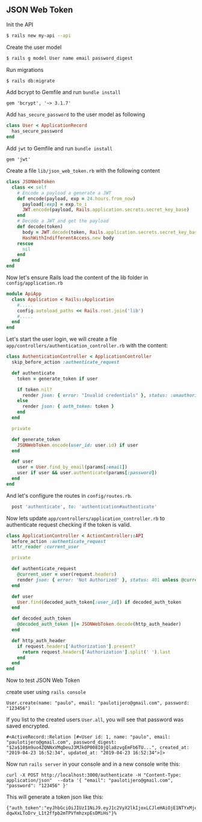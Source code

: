 ## JSON Web Token

Init the API

```bash
$ rails new my-api --api
```

Create the user model

```bash
$ rails g model User name email password_digest
```

Run migrations

```bash
$ rails db:migrate
```

Add bcrypt to Gemfile and run `bundle install`

```Gemfile
gem 'bcrypt', '~> 3.1.7'
```

Add `has_secure_password` to the user model as following

```ruby
class User < ApplicationRecord
  has_secure_password
end
```

Add `jwt` to Gemfile and run `bundle install`

```Gemfile
gem 'jwt'
```

Create a file `lib/json_web_token.rb` with the following content

```ruby
class JSONWebToken
  class << self
    # Encode a payload a generate a JWT
    def encode(payload, exp = 24.hours.from_now)
      payload[:exp] = exp.to_i
      JWT.encode(payload, Rails.application.secrets.secret_key_base)
    end
    # Decode a JWT and get the payload
    def decode(token)
      body = JWT.decode(token, Rails.application.secrets.secret_key_base)[0]
      HashWithIndifferentAccess.new body
    rescue
      nil
    end
  end
end
```

Now let's ensure Rails load the content of the lib folder in `config/application.rb`

```ruby
module ApiApp
  class Application < Rails::Application
    #.....
    config.autoload_paths << Rails.root.join('lib')
    #.....
  end
end
```

Let's start the user login, we will create a file `app/controllers/authentication_controller.rb` with the content:

```ruby
class AuthenticationController < ApplicationController
  skip_before_action :authenticate_request

  def authenticate
    token = generate_token if user

    if token.nil?
      render json: { error: "Invalid credentials" }, status: :unauthorized
    else
      render json: { auth_token: token }
    end
  end

  private

  def generate_token
    JSONWebToken.encode(user_id: user.id) if user
  end

  def user
    user = User.find_by_email(params[:email])
    user if user && user.authenticate(params[:password])
  end
end
```

And let's configure the routes in `config/routes.rb`.

```ruby
  post 'authenticate', to: 'authentication#authenticate'
```

Now lets update `app/controllers/application_controller.rb` to authenticate request checking if the token is valid.

```ruby
class ApplicationController < ActionController::API
  before_action :authenticate_request
  attr_reader :current_user

  private

  def authenticate_request
    @current_user = user(request.headers)
    render json: { error: 'Not Authorized' }, status: 401 unless @current_user
  end

  def user
    User.find(decoded_auth_token[:user_id]) if decoded_auth_token
  end

  def decoded_auth_token
    @decoded_auth_token ||= JSONWebToken.decode(http_auth_header)
  end

  def http_auth_header
    if request.headers['Authorization'].present?
      return request.headers['Authorization'].split(' ').last
    end
  end
end
```

Now to test JSON Web Token

create user using `rails console`

```
User.create(name: "paulo", email: "paulotijero@gmail.com", password: "123456")

```

If you list to the created users `User.all`, you will see that password was saved encrypted.

```
#<ActiveRecord::Relation [#<User id: 1, name: "paulo", email: "paulotijero@gmail.com", password_digest: "$2a$10$m9uo4ZQNNxVMqDeuJ3MJkOP008I0jQla8zvgEmFb6TU...", created_at: "2019-04-23 16:52:34", updated_at: "2019-04-23 16:52:34">]>
```

Now run `rails server` in your console and in a new console write this:

```
curl -X POST http://localhost:3000/authenticate -H "Content-Type: application/json"  --data '{ "email": "paulotijero@gmail.com", "password": "123456" }'
```

This will generate a token json like this:

```
{"auth_token":"eyJhbGciOiJIUzI1NiJ9.eyJ1c2VyX2lkIjoxLCJleHAiOjE1NTYxMjc5Mzl9.RNQp-dqwXxLToDrv_L1t2ffpb2mTPVfmhzxpEsDMiHs"}%

```
